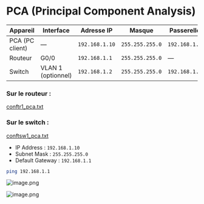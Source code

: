 # PCA (Principal Component Analysis)

| Appareil | Interface | Adresse IP | Masque | Passerelle |
| --- | --- | --- | --- | --- |
| PCA (PC client) | — | `192.168.1.10` | `255.255.255.0` | `192.168.1.1` |
| Routeur | G0/0 | `192.168.1.1` | `255.255.255.0` | — |
| Switch | VLAN 1 (optionnel) | `192.168.1.2` | `255.255.255.0` | `192.168.1.1` |

### Sur le **routeur** :

[conftr1_pca.txt](PCA%20(Principal%20Component%20Analysis)%201eb252007eb4803ea4dae3946fea61b7/conftr1_pca.txt)

### Sur le **switch**  :

[conftsw1_pca.txt](PCA%20(Principal%20Component%20Analysis)%201eb252007eb4803ea4dae3946fea61b7/conftsw1_pca.txt)

- IP Address : `192.168.1.10`
- Subnet Mask : `255.255.255.0`
- Default Gateway : `192.168.1.1`

```bash
ping 192.168.1.1

```

![image.png](PCA%20(Principal%20Component%20Analysis)%201eb252007eb4803ea4dae3946fea61b7/image.png)

![image.png](PCA%20(Principal%20Component%20Analysis)%201eb252007eb4803ea4dae3946fea61b7/image%201.png)